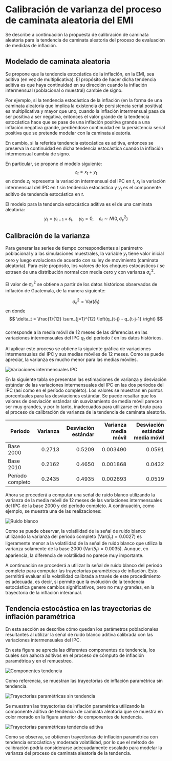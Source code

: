 # Calibración de varianza del proceso de caminata aleatoria del EMI

Se describe a continuación la propuesta de calibración de caminata aleatoria para la tendencia de caminata aleatoria del proceso de evaluación de medidas de inflación.

## Modelado de caminata aleatoria

Se propone que la tendencia estocástica de la inflación, en la EMI, sea aditiva (en vez de multiplicativa). El propósito de hacer dicha tendencia aditiva es que haya continuidad en su dirección cuando la inflación intermensual (poblacional o muestral) cambie de signo.  

Por ejemplo, si la tendencia estocástica de la inflación (en la forma de una caminata aleatoria que implica la existencia de persistencia serial positiva) es multiplicativa y mayor que uno, cuando la inflación intermensual pasa de ser positiva a ser negativa, entonces el valor grande de la tendencia estocástica hace que se pase de una inflación positiva grande a una inflación negativa grande, perdiéndose continuidad en la persistencia serial positiva que se pretende modelar con la caminata aleatoria.  

En cambio, si la referida tendencia estocástica es aditiva, entonces se preserva la continuidad en dicha tendencia estocástica cuando la inflación intermensual cambia de signo.

En particular, se propone el modelo siguiente:
$$ z_t = x_t + y_t $$
en donde $z_t$ representa la variación intermensual del IPC en $t$, $x_t$ la variación intermensual del IPC en $t$ sin tendencia estocástica y $y_t$ es el componente aditivo de tendencia estocástica en $t$.

El modelo para la tendencia estocástica aditiva es el de una caminata aleatoria:
$$ y_t = y_{t-1} + \varepsilon_t, \quad y_0 = 0, \quad \varepsilon_t\sim N(0, \sigma_\varepsilon^2) $$

## Calibración de la varianza

Para generar las series de tiempo correspondientes al parámetro poblacional y a las simulaciones muestrales, la variable $y_t$ tiene valor inicial cero y luego evoluciona de acuerdo con su ley de movimiento (caminata aleatoria).  Para este propósito, los valores de los choques estocásticos $t$ se extraen de una distribución normal con media cero y con varianza $\sigma_\varepsilon^2$.

El valor de $\sigma_\varepsilon^2$ se obtiene a partir de los datos históricos observados de inflación de Guatemala, de la manera siguiente:

$$ \sigma_\varepsilon^2 = \text{Var}(\delta_t) $$
en donde  
$$ \delta_t = \frac{1}{12} \sum_{j=1}^{12} \left(q_{t-j} - q_{t-j-1} \right) $$  
corresponde a la media móvil de 12 meses de las diferencias en las variaciones intermensuales del IPC $q_t$ del período $t$ en los datos históricos.

Al aplicar este proceso se obtiene la siguiente gráfica de variaciones intermensuales del IPC y sus medias móviles de 12 meses. Como se puede apreciar, la varianza es mucho menor para las medias móviles.  

![Variaciones intermensuales IPC](images/calibracion-varianza/Calibraci%C3%B3n%20varianza%20RW_2020-07-14_154635.png)  

En la siguiente tabla se presentan las estimaciones de varianza y desviación estándar de las variaciones intermensuales del IPC en las dos períodos del IPC (así como en el período completo). Los valores se muestran en puntos porcentuales para las desviaciones estándar. Se puede resaltar que los valores de desviación estándar sin suavizamiento de media móvil parecen ser muy grandes, y por lo tanto, inadecuados para utilizarse en bruto para el proceso de calibración de varianza de la tendencia de caminata aleatoria.

| Período  | Varianza  | Desviación estándar | Varianza media móvil| Desviación estándar media móvil |
|---|---:|---:|---:|---:|
| Base 2000 | 0.2713 | 0.5209 |0.003490 | 0.0591 |
| Base 2010 | 0.2162 | 0.4650 |0.001868 | 0.0432 |
| Período completo | 0.2435 | 0.4935 | 0.002693 | 0.0519 |

  

Ahora se procederá a computar una señal de ruido blanco utilizando la varianza de la media móvil de 12 meses de las variaciones intermensuales del IPC de la base 2000 y del período completo. A continuación, como ejemplo, se muestra una de las realizaciones:  

![Ruido blanco](images/calibracion-varianza/Calibraci%C3%B3n%20varianza%20RW_2020-07-16_155842.png)  

Como se puede observar, la volatilidad de la señal de ruido blanco utilizando la varianza del período completo ($\text{Var}(\delta_t) = 0.0027$) es ligeramente menor a la volatilidad de la señal de ruido blanco que utiliza la varianza solamente de la base 2000 ($\text{Var}(\delta_t) = 0.0035$). Aunque, en apariencia, la diferencia de volatilidad no parece muy importante.

A continuación se procederá a utilizar la señal de ruido blanco del período completo para computar las trayectorias paramétricas de inflación. Esto permitirá evaluar si la volatilidad calibrada a través de este procedimiento es adecuada, es decir, si permite que la evolución de la tendencia estocástica genere cambios significativos, pero no muy grandes, en la trayectoria de la inflación interanual.

## Tendencia estocástica en las trayectorias de inflación paramétrica

En esta sección se describe cómo quedan los parámetros poblacionales resultantes al utilizar la señal de ruido blanco aditiva calibrada con las variaciones intermensuales del IPC.

En esta figura se aprecia las diferentes componentes de tendencia, los cuales son aahora aditivos en el proceso de cómputo de inflación paramétrica y en el remuestreo.  

![Componentes tendencia](images/calibracion-varianza/Calibraci%C3%B3n%20varianza%20RW_2020-07-16_161402.png)  

Como referencia, se muestran las trayectorias de inflación paramétrica sin tendencia.  

![Trayectorias paramétricas sin tendencia](images/calibracion-varianza/Calibraci%C3%B3n%20varianza%20RW_2020-07-16_160221.png)  

Se muestran las trayectorias de inflación paramétrica utilizando la componente aditiva de tendencia de caminata aleatoria que se muestra en color morado en la figura anterior de componentes de tendencia.  

![Trayectorias paramétricas tendencia aditiva](images/calibracion-varianza/Calibraci%C3%B3n%20varianza%20RW_2020-07-16_160236.png)  

Como se observa, se obtienen trayectorias de inflación paramétrica con tendencia estocástica y moderada volatilidad, por lo que el método de calibración podría considerarse adecuadamente escalado para modelar la varianza del proceso de caminata aleatoria de la tendencia.  
